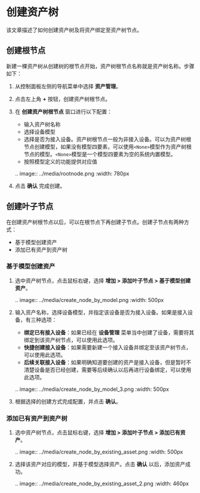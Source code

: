 # 创建资产树

该文章描述了如何创建资产树及将资产绑定至资产树节点。

## 创建根节点

新建一棵资产树从创建树的根节点开始，资产树根节点名称就是资产树名称。步骤如下：

1. 从控制面板左侧的导航菜单中选择 **资产管理**。

2. 点击左上角 **+** 按钮，创建资产树根节点。

3. 在 **创建资产树根节点** 窗口进行以下配置：

   - 输入资产树名称
   - 选择设备模型
   - 选择是否为接入设备。资产树根节点一般为非接入设备。可以为资产树根节点创建模型，如果没有模型四要素，可以使用`<None>`模型作为资产树根节点的模型。`<None>`模型是一个模型四要素为空的系统内置模型。
   - 按照模型定义的功能提供对应值

   .. image:: ../media/rootnode.png
      :width: 780px

4. 点击 **确认** 完成创建。

## 创建叶子节点

在创建资产树根节点以后，可以在根节点下再创建子节点。创建子节点有两种方式：
- 基于模型创建资产
- 添加已有资产到资产树

### 基于模型创建资产

1. 选中资产树节点，点击鼠标右键，选择 **增加 > 添加叶子节点 > 基于模型创建资产**。

   .. image:: ../media/create_node_by_model.png
      :width: 500px

2. 输入资产名称，选择设备模型，并指定该设备是否为接入设备。如果是接入设备，有三种选项：

   - **绑定已有接入设备**：如果已经在 **设备管理** 菜单当中创建了设备，需要将其绑定到该资产树节点，可以使用此选项。
   - **快捷创建接入设备**：如果需要新建一个接入设备并绑定至该资产树节点，可以使用此选项。
   - **后续关联接入设备**：如果明确知道要创建的资产是接入设备，但是暂时不清楚设备是否已经创建，需要等后续确认以后再进行设备绑定，可以使用此选项。

   .. image:: ../media/create_node_by_model_3.png
      :width: 500px

3. 根据选择的创建方式完成配置，并点击 **确认**。

### 添加已有资产到资产树

1. 选中资产树节点，点击鼠标右键，选择 **增加 > 添加叶子节点 > 添加已有资产**。

   .. image:: ../media/create_node_by_existing_asset.png
      :width: 500px

2. 选择该资产对应的模型，并基于模型选择资产。点击 **确认** 以后，添加资产成功。

   .. image:: ../media/create_node_by_existing_asset_2.png
      :width: 460px

<!--end-->
